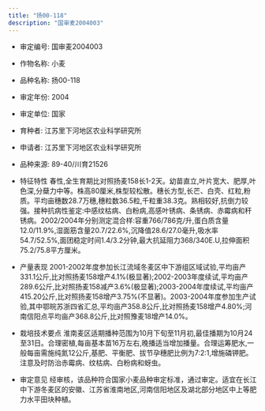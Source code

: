 ```yaml
---
title: "扬00-118"
description: "国审麦2004003"
---
```

* 审定编号:  国审麦2004003

*  作物名称:  小麦

*  品种名称:  扬00-118

*  审定年份:  2004

*  审定单位:  国家

* 育种者:  江苏里下河地区农业科学研究所

*  申请者:  江苏里下河地区农业科学研究所

*  品种来源:  89-40/川育21526

*  特征特性
春性,全生育期比对照扬麦158长1-2天。幼苗直立,叶片宽大、肥厚,叶色深,分蘖力中等。株高80厘米,株型较松散。穗长方型,长芒、白壳、红粒,粉质。平均亩穗数28.7万穗,穗粒数36.5粒,千粒重38.3克。熟相较好,抗倒力较强。接种抗病性鉴定:中感纹枯病、白粉病,高感叶锈病、条锈病、赤霉病和秆锈病。2002/2004年分别测定混合样:容重766/786克/升,蛋白质含量12.0/11.9%,湿面筋含量20.7/22.6%,沉降值28.6/27.0毫升,吸水率54.7/52.5%,面团稳定时间1.4/3.2分钟,最大抗延阻力368/340E.U,拉伸面积75.2/75.8平方厘米。

*  产量表现
2001-2002年度参加长江流域冬麦区中下游组区域试验,平均亩产331.1公斤,比对照扬麦158增产4.1%(极显著);2002-2003年度续试,平均亩产289.6公斤,比对照扬麦158减产3.6%(极显著);2003-2004年度续试,平均亩产415.20公斤,比对照扬麦158增产3.75%(不显著)。2003-2004年度参加生产试验,其中鄂皖苏浙四省汇总,平均亩产358.8公斤,比对照扬麦158增产4.80%;河南信阳点平均亩产368.8公斤,比对照豫麦18增产14.0%。

*  栽培技术要点
淮南麦区适期播种范围为10月下旬至11月初,最佳播期为10月24至31日。合理密植,每亩基本苗16万左右,晚播适当增加播量。合理运筹肥水,一般每亩需施纯氮12公斤,基肥、平衡肥、拔节孕穗肥比例为7:2:1,增施磷钾肥。注意及时防治赤霉病、纹枯病、白粉病和蚜虫。

*  审定意见
经审核，该品种符合国家小麦品种审定标准，通过审定。适宜在长江中下游冬麦区的安徽、江苏省淮南地区,河南信阳地区及湖北部分地区中上等肥力水平田块种植。
